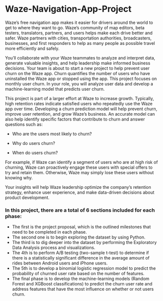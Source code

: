 # **Waze-Navigation-App-Project**
Waze’s free navigation app makes it easier for drivers around the world to get to where they want to go. Waze’s community of map editors, beta testers, translators, partners, and users helps make each drive better and safer. Waze partners with cities, transportation authorities, broadcasters, businesses, and first responders to help as many people as possible travel more efficiently and safely. 

You’ll collaborate with your Waze teammates to analyze and interpret data, generate valuable insights, and help leadership make informed business decisions. Your team is about to start a new project to help prevent user churn on the Waze app. Churn quantifies the number of users who have uninstalled the Waze app or stopped using the app. This project focuses on monthly user churn. In your role, you will analyze user data and develop a machine-learning model that predicts user churn. 

This project is part of a larger effort at Waze to increase growth. Typically, high retention rates indicate satisfied users who repeatedly use the Waze app over time. Developing a churn prediction model will help prevent churn, improve user retention, and grow Waze’s business. An accurate model can also help identify specific factors that contribute to churn and answer questions such as: 

* Who are the users most likely to churn?

* Why do users churn? 

* When do users churn? 

For example, if Waze can identify a segment of users who are at high risk of churning, Waze can proactively engage these users with special offers to try and retain them. Otherwise, Waze may simply lose these users without knowing why. 

Your insights will help Waze leadership optimize the company’s retention strategy, enhance user experience, and make data-driven decisions about product development.  

### **In this project, there are a total of 6 sections included for each phase:**
* The first is the project proposal, which is the outlined milestones that need to be completed in each phase.
* The second one is to begin exploring the dataset by using Python.
* The third is to dig deeper into the dataset by performing the Exploratory Data Analysis process and visualizations.
* The 4th is to perform A/B testing (two-sample t-test) to determine if there is a statistically significant difference in the average amount of rides between Android users and iPhone users. 
* The 5th is to develop a binomial logistic regression model to predict the probability of churned user rate based on the number of features.
* The final phase is to develop the machine-learning models (Random Forest and XGBoost classifications) to predict the churn user rate and address features that have the most influence on whether or not users churn.
